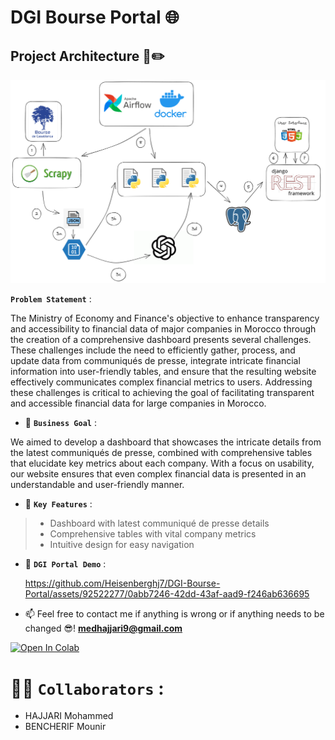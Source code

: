 # DGI Bourse Portal 🌐

## Project Architecture 📐✏️
<img src="DGI_Project_schema.png">


**`Problem Statement`** : 

<p>The Ministry of Economy and Finance's objective to enhance transparency and accessibility to financial data of major companies in Morocco through the creation of a comprehensive dashboard presents several challenges. These challenges include the need to efficiently gather, process, and update data from communiqués de presse, integrate intricate financial information into user-friendly tables, and ensure that the resulting website effectively communicates complex financial metrics to users. Addressing these challenges is critical to achieving the goal of facilitating transparent and accessible financial data for large companies in Morocco.</p>

- 🎯 **`Business Goal`** : 

<p> We aimed to develop a dashboard that showcases the intricate details from the latest communiqués de presse, combined with comprehensive tables that elucidate key metrics about each company. With a focus on usability, our website ensures that even complex financial data is presented in an understandable and user-friendly manner.</p>

- 🎯 **`Key Features`** :

> - Dashboard with latest communiqué de presse details
> - Comprehensive tables with vital company metrics
> - Intuitive design for easy navigation

- 🎯 **`DGI Portal Demo`** :

  https://github.com/Heisenberghj7/DGI-Bourse-Portal/assets/92522277/0abb7246-42dd-43af-aad9-f246ab636695

- 📫 Feel free to contact me if anything is wrong or if anything needs to be changed 😎!  **medhajjari9@gmail.com**

<a href="https://colab.research.google.com/github/heisenberghj7/DGI-Bourse-Portal/" target="_blank"><img src="https://colab.research.google.com/assets/colab-badge.svg" alt="Open In Colab"/></a>

# 🤝🏻 **`Collaborators`** : 
 - HAJJARI Mohammed
 - BENCHERIF Mounir
